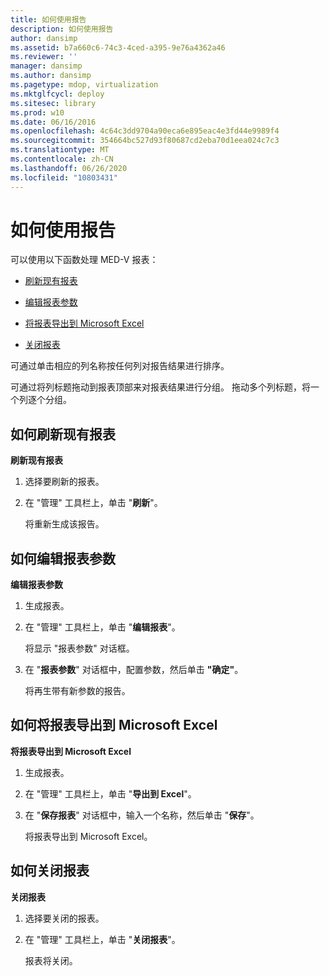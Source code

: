 ```yaml
---
title: 如何使用报告
description: 如何使用报告
author: dansimp
ms.assetid: b7a660c6-74c3-4ced-a395-9e76a4362a46
ms.reviewer: ''
manager: dansimp
ms.author: dansimp
ms.pagetype: mdop, virtualization
ms.mktglfcycl: deploy
ms.sitesec: library
ms.prod: w10
ms.date: 06/16/2016
ms.openlocfilehash: 4c64c3dd9704a90eca6e895eac4e3fd44e9989f4
ms.sourcegitcommit: 354664bc527d93f80687cd2eba70d1eea024c7c3
ms.translationtype: MT
ms.contentlocale: zh-CN
ms.lasthandoff: 06/26/2020
ms.locfileid: "10803431"
---
```

# 如何使用报告


可以使用以下函数处理 MED-V 报表：

-   [刷新现有报表](#bkmk-howtorefreshanexistingreport)

-   [编辑报表参数](#bkmk-howtoeditreportparameters)

-   [将报表导出到 Microsoft Excel](#bkmk-howtoexportareporttoexcel)

-   [关闭报表](#bkmk-howtocoseareport)

可通过单击相应的列名称按任何列对报告结果进行排序。

可通过将列标题拖动到报表顶部来对报表结果进行分组。 拖动多个列标题，将一个列逐个分组。

## <a href="" id="bkmk-howtorefreshanexistingreport"></a>如何刷新现有报表


**刷新现有报表**

1.  选择要刷新的报表。

2.  在 "管理" 工具栏上，单击 "**刷新**"。

    将重新生成该报告。

## <a href="" id="bkmk-howtoeditreportparameters"></a>如何编辑报表参数


**编辑报表参数**

1.  生成报表。

2.  在 "管理" 工具栏上，单击 "**编辑报表**"。

    将显示 "报表参数" 对话框。

3.  在 "**报表参数**" 对话框中，配置参数，然后单击 **"确定"**。

    将再生带有新参数的报告。

## <a href="" id="bkmk-howtoexportareporttoexcel"></a>如何将报表导出到 Microsoft Excel


**将报表导出到 Microsoft Excel**

1.  生成报表。

2.  在 "管理" 工具栏上，单击 "**导出到 Excel**"。

3.  在 "**保存报表**" 对话框中，输入一个名称，然后单击 "**保存**"。

    将报表导出到 Microsoft Excel。

## <a href="" id="bkmk-howtocoseareport"></a>如何关闭报表


**关闭报表**

1.  选择要关闭的报表。

2.  在 "管理" 工具栏上，单击 "**关闭报表**"。

    报表将关闭。

 

 





